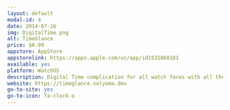 ```yaml
---
layout: default
modal-id: 4
date: 2014-07-16
img: DigitalTime.png
alt: TimeGlance
price: $0.99
appstore: AppStore
appstorelink: https://apps.apple.com/us/app/id1531068181
available: yes
platform: WatchOS
description: Digital Time complication for all watch faces with all the customization you need.
website: https://timeglance.solyoma.dev
go-to-site: yes
go-to-icon: fa-clock-o
---
```

